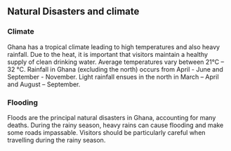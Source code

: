 ## Natural Disasters and climate

### **Climate**

Ghana has a tropical climate leading to high temperatures and also heavy rainfall. Due to the heat, it is important that visitors maintain a healthy supply of clean drinking water. Average temperatures vary between 21°C – 32 °C. Rainfall in Ghana (excluding the north) occurs from April - June and September - November. Light rainfall ensues in the north in March – April and August – September.

### **Flooding**

Floods are the principal natural disasters in Ghana, accounting for many deaths. During the rainy season, heavy rains can cause flooding and make some roads impassable. Visitors should be particularly careful when travelling during the rainy season.